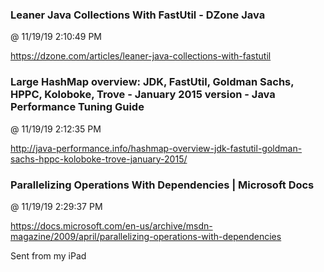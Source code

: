 ﻿

### Leaner Java Collections With FastUtil - DZone Java
@ 11/19/19 2:10:49 PM

https://dzone.com/articles/leaner-java-collections-with-fastutil



### Large HashMap overview: JDK, FastUtil, Goldman Sachs, HPPC, Koloboke, Trove - January 2015 version  - Java Performance Tuning Guide
@ 11/19/19 2:12:35 PM

http://java-performance.info/hashmap-overview-jdk-fastutil-goldman-sachs-hppc-koloboke-trove-january-2015/



### Parallelizing Operations With Dependencies | Microsoft Docs
@ 11/19/19 2:29:37 PM

https://docs.microsoft.com/en-us/archive/msdn-magazine/2009/april/parallelizing-operations-with-dependencies


Sent from my iPad

